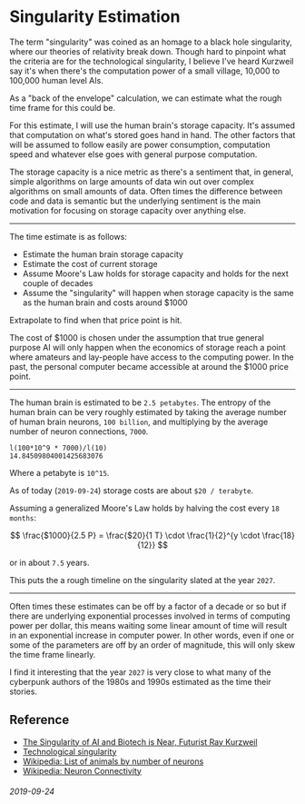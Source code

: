 Singularity Estimation
===

The term "singularity" was coined as an homage to a black hole singularity, where our
theories of relativity break down.
Though hard to pinpoint what the criteria are for the technological singularity,
I believe I've heard Kurzweil say it's when there's the
computation power of a small village, 10,000 to 100,000 human level AIs.

As a "back of the envelope" calculation, we can estimate what the rough time frame for
this could be.

For this estimate, I will use the human brain's storage capacity.
It's assumed that computation on what's stored goes hand in hand.
The other factors that will be assumed to follow easily are power consumption,
computation speed and whatever else goes with general purpose computation.

The storage capacity is a nice metric as there's a sentiment that, in general,
simple algorithms on large amounts of data win out over complex algorithms on small
amounts of data.
Often times the difference between code and data is semantic but the underlying sentiment
is the main motivation for focusing on storage capacity over anything else.

---

The time estimate is as follows:

* Estimate the human brain storage capacity
* Estimate the cost of current storage
* Assume Moore's Law holds for storage capacity and holds for the next couple of decades
* Assume the "singularity" will happen when storage capacity is the same as the human
  brain and costs around $1000

Extrapolate to find when that price point is hit.

The cost of $1000 is chosen under the assumption that true general purpose AI will
only happen when the economics of storage reach a point where amateurs and lay-people
have access to the computing power.
In the past, the personal computer became accessible at around the $1000 price point.

---

The human brain is estimated to be `2.5 petabytes`.
The entropy of the human brain can be very roughly estimated by taking the average number
of human brain neurons, `100 billion`, and multiplying by the average number
of neuron connections, `7000`.

```
l(100*10^9 * 7000)/l(10)
14.84509804001425683076
```

Where a petabyte is `10^15`.

As of today (`2019-09-24`) storage costs are about `$20 / terabyte`.

Assuming a generalized Moore's Law holds by halving the cost every `18 months`:

$$
\frac{$1000}{2.5 P} = \frac{$20}{1 T} \cdot \frac{1}{2}^{y \cdot \frac{18}{12}}
$$

or in about `7.5` years.

This puts the a rough timeline on the singularity slated at the year `2027`.

---

Often times these estimates can be off by a factor of a decade or so but if
there are underlying exponential processes involved in terms of computing
power per dollar, this means waiting some linear amount of time will result
in an exponential increase in computer power.
In other words, even if one or some of the parameters are off by an order of magnitude,
this will only skew the time frame linearly.

I find it interesting that the year `2027` is very close to what many of the
cyberpunk authors of the 1980s and 1990s estimated as the time their stories.


Reference
---

* [The Singularity of AI and Biotech is Near, Futurist Ray Kurzweil](https://www.youtube.com/watch?v=SD_NKKcxrXM)
* [Technological singularity](https://en.wikipedia.org/wiki/Technological_singularity)
* [Wikipedia: List of animals by number of neurons](https://en.wikipedia.org/wiki/List_of_animals_by_number_of_neurons)
* [Wikipedia: Neuron Connectivity](https://en.wikipedia.org/wiki/Neuron#Connectivity)

###### 2019-09-24

